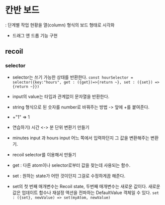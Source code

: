 # 칸반 보드

: 단계별 작업 현황을 열(column) 형식의 보드 형태로 시각화

- 드래그 앤 드롭 기능 구현

## recoil

### selector

- selector는 쓰기 가능한 상태를 반환한다.
  `const hourSelector = selector({key:"hours", get : ({get})=>{return ~}, set : ({set}) => {return ~}})`

- input의 value는 타입과 관계없이 문자열을 반환한다.
- string 형식으로 된 숫자를 number로 바꿔주는 방법 -> 앞에 +를 붙여준다.
- +"1" => 1

* 연습하기) 시간 <-> 분 단위 변환기 만들기

- minutes input 과 hours input 어느 쪽에서 입력하던지 그 값을 변환해주는 변환기.
- recoil selector를 이용해서 만들기

- get : 다른 atom이나 selector로부터 값을 찾는데 사용되는 함수.
- set : 원하는 state가 어떤 것이던지 그걸로 수정하게끔 해준다.

- set의 첫 번째 매개변수는 Recoil state, 두번째 매개변수는 새로운 값이다. 새로운 값은 업데이트 합수나 재설정 액션을 전파하는 DefaultValue 객체일 수 있다.
  `set : ({set}, newValue) => set(myAtom, newValue)`
